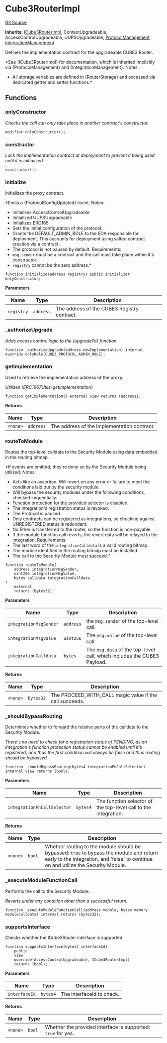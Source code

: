 # Cube3RouterImpl
[Git Source](https://github.com/cube-web3/protocol-core-solidity/blob/c68d80b0bdd3201abf24d2487e2b487b223a629b/src/Cube3RouterImpl.sol)

**Inherits:**
[ICube3RouterImpl](/src/interfaces/ICube3RouterImpl.sol/interface.ICube3RouterImpl.md), ContextUpgradeable, AccessControlUpgradeable, UUPSUpgradeable, [ProtocolManagement](/src/abstracts/ProtocolManagement.sol/abstract.ProtocolManagement.md), [IntegrationManagement](/src/abstracts/IntegrationManagement.sol/abstract.IntegrationManagement.md)

Defines the implementation contract for the upgradeable CUBE3 Router.

*See {ICube3RouterImpl} for documentation, which is inherited implicitly via
{ProtocolManagement} and {IntegrationManagement}.
Notes:
- All storage variables are defined in {RouterStorage} and accessed via
dedicated getter and setter functions.*


## Functions
### onlyConstructor

*Checks the call can only take place in another contract's constructor.*


```solidity
modifier onlyConstructor();
```

### constructor

*Lock the implementation contract at deployment to prevent it being used until
it is initialized.*


```solidity
constructor();
```

### initialize

Initializes the proxy contract.

*Emits a {ProtocolConfigUpdated} event.
Notes:
- Initializes AccessControlUpgradeable
- Initialized UUPSUpgradeable
- Initializes ERC165
- Sets the initial configuration of the protocol.
- Grants the DEFAULT_ADMIN_ROLE to the EOA responsible for deployment. This accounts
for deployment using salted contract creation via a contract.
- The protocol is not paused by default.
Requirements:
- `msg.sender` must be a contract and the call must take place within it's constructor.
- `registry` cannot be the zero address.*


```solidity
function initialize(address registry) public initializer onlyConstructor;
```
**Parameters**

|Name|Type|Description|
|----|----|-----------|
|`registry`|`address`|The address of the CUBE3 Registry contract.|


### _authorizeUpgrade

*Adds access control logic to the {upgradeTo} function*


```solidity
function _authorizeUpgrade(address newImplementation) internal override onlyRole(CUBE3_PROTOCOL_ADMIN_ROLE);
```

### getImplementation

Used to retrieve the implementation address of the proxy.

*Utilizes {ERC1967Utils-getImplementation}*


```solidity
function getImplementation() external view returns (address);
```
**Returns**

|Name|Type|Description|
|----|----|-----------|
|`<none>`|`address`|The address of the implementation contract.|


### routeToModule

Routes the top-level calldata to the Security Module using data
embedded in the routing bitmap.

*If events are emitted, they're done so by the Security Module being utilized.
Notes:
- Acts like an assertion.  Will revert on any error or failure to meet the
conditions laid out by the security module.
- Will bypass the security modules under the following conditions, checked
sequentially:
- Function protection for the provided selector is disabled.
- The integration's registration status is revoked.
- The Protocol is paused.
- Only contracts can be registered as integrations, so checking against UNREGISTERED
status is redundant.
- No Ether is transferred to the router, so the function is non-payable.
- If the module function call reverts, the revert data will be relayed to the integration.
Requirements:
- The last word of the `integrationCalldata` is a valid routing bitmap.
- The module identified in the routing bitmap must be installed.
- The call to the Security Module must succeed.*


```solidity
function routeToModule(
    address integrationMsgSender,
    uint256 integrationMsgValue,
    bytes calldata integrationCalldata
)
    external
    returns (bytes32);
```
**Parameters**

|Name|Type|Description|
|----|----|-----------|
|`integrationMsgSender`|`address`|the `msg.sender` of the top-level call.|
|`integrationMsgValue`|`uint256`|The `msg.value` of the top-level call.|
|`integrationCalldata`|`bytes`|The `msg.data` of the top-level call, which includes the CUBE3 Payload.|

**Returns**

|Name|Type|Description|
|----|----|-----------|
|`<none>`|`bytes32`|The PROCEED_WITH_CALL magic value if the call succeeds.|


### _shouldBypassRouting

Determines whether to forward the relative parts of the calldata to the Security Module.

*There's no need to check for a registration status of PENDING, as an integration's function
protection status cannot be enabled until it's registered, and thus the first condition will always
be false and thus routing should be bypassed.*


```solidity
function _shouldBypassRouting(bytes4 integrationFnCallSelector) internal view returns (bool);
```
**Parameters**

|Name|Type|Description|
|----|----|-----------|
|`integrationFnCallSelector`|`bytes4`|The function selector of the top-level call to the integration.|

**Returns**

|Name|Type|Description|
|----|----|-----------|
|`<none>`|`bool`|Whether routing to the module should be bypassed: `true` to bypass the module and return early to the integration, and 'false` to continue on and utilize the Security Module.|


### _executeModuleFunctionCall

Performs the call to the Security Module.

*Reverts under any condition other than a successful return.*


```solidity
function _executeModuleFunctionCall(address module, bytes memory moduleCalldata) internal returns (bytes32);
```

### supportsInterface

Checks whether the ICube3Router interface is supported.


```solidity
function supportsInterface(bytes4 interfaceId)
    public
    view
    override(AccessControlUpgradeable, ICube3RouterImpl)
    returns (bool);
```
**Parameters**

|Name|Type|Description|
|----|----|-----------|
|`interfaceId`|`bytes4`|The interfaceId to check.|

**Returns**

|Name|Type|Description|
|----|----|-----------|
|`<none>`|`bool`|Whether the provided interface is supported: `true` for yes.|


